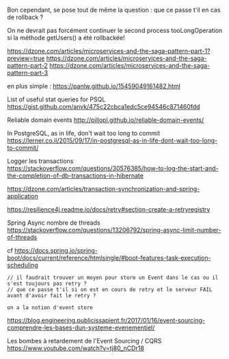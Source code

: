 
  Bon cependant, se pose tout de même la question : que ce passe t'il en cas de rollback ?

  On ne devrait pas forcément continuer le second process tooLongOperation si la méthode getUsers() a été rollbackée!


https://dzone.com/articles/microservices-and-the-saga-pattern-part-1?preview=true
https://dzone.com/articles/microservices-and-the-saga-pattern-part-2
https://dzone.com/articles/microservices-and-the-saga-pattern-part-3


en plus simple : 
https://panlw.github.io/15459049161482.html

List of useful stat queries for PSQL
https://gist.github.com/anvk/475c22cbca1edc5ce94546c871460fdd

Reliable domain events
http://pillopl.github.io/reliable-domain-events/

In PostgreSQL, as in life, don't wait too long to commit
https://lerner.co.il/2015/09/17/in-postgresql-as-in-life-dont-wait-too-long-to-commit/

Logger les transactions
https://stackoverflow.com/questions/30576385/how-to-log-the-start-and-the-completion-of-db-transactions-in-hibernate


https://dzone.com/articles/transaction-synchronization-and-spring-application

https://resilience4j.readme.io/docs/retry#section-create-a-retryregistry


Spring Async nombre de threads
https://stackoverflow.com/questions/13206792/spring-async-limit-number-of-threads

cf https://docs.spring.io/spring-boot/docs/current/reference/htmlsingle/#boot-features-task-execution-scheduling


    // il faudrait trouver un moyen pour store un Event dans le cas ou il s'est toujours pas retry ?
    // que ce passe t'il si on est en cours de retry et le serveur FAIL avant d'avoir fait le retry ?
    
    on a la notion d'event store
    
   https://blog.engineering.publicissapient.fr/2017/01/16/event-sourcing-comprendre-les-bases-dun-systeme-evenementiel/
   
   
Les bombes à retardement de l'Event Sourcing / CQRS
https://www.youtube.com/watch?v=tj80_nCDr18
   
   

